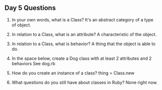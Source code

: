 ## Day 5 Questions

1. In your own words, what is a Class?
It's an abstract category of a type of object.

1. In relation to a Class, what is an attribute?
A characteristic of the object.

1. In relation to a Class, what is behavior?
A thing that the object is able to do.

1. In the space below, create a Dog class with at least 2 attributes and 2 behaviors
See dog.rb

1. How do you create an instance of a class?
thing = Class.new

1. What questions do you still have about classes in Ruby?
None right now.
